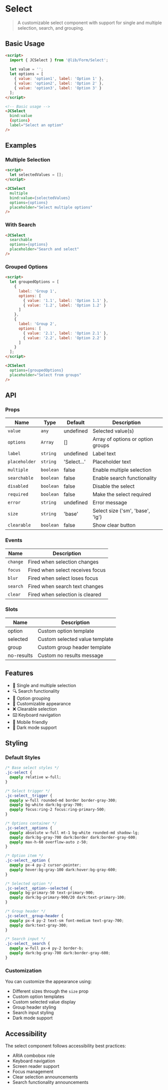 # Select

> A customizable select component with support for single and multiple selection, search, and grouping.

## Basic Usage

```html
<script>
  import { JCSelect } from '@lib/Form/Select';
  
  let value = '';
  let options = [
    { value: 'option1', label: 'Option 1' },
    { value: 'option2', label: 'Option 2' },
    { value: 'option3', label: 'Option 3' }
  ];
</script>

<!-- Basic usage -->
<JCSelect
  bind:value
  {options}
  label="Select an option"
/>
```

## Examples

### Multiple Selection

```html
<script>
  let selectedValues = [];
</script>

<JCSelect
  multiple
  bind:value={selectedValues}
  options={options}
  placeholder="Select multiple options"
/>
```

### With Search

```html
<JCSelect
  searchable
  options={options}
  placeholder="Search and select"
/>
```

### Grouped Options

```html
<script>
  let groupedOptions = [
    {
      label: 'Group 1',
      options: [
        { value: '1.1', label: 'Option 1.1' },
        { value: '1.2', label: 'Option 1.2' }
      ]
    },
    {
      label: 'Group 2',
      options: [
        { value: '2.1', label: 'Option 2.1' },
        { value: '2.2', label: 'Option 2.2' }
      ]
    }
  ];
</script>

<JCSelect
  options={groupedOptions}
  placeholder="Select from groups"
/>
```

## API

### Props

| Name | Type | Default | Description |
|------|------|---------|-------------|
| `value` | `any` | undefined | Selected value(s) |
| `options` | `Array` | [] | Array of options or option groups |
| `label` | `string` | undefined | Label text |
| `placeholder` | `string` | 'Select...' | Placeholder text |
| `multiple` | `boolean` | false | Enable multiple selection |
| `searchable` | `boolean` | false | Enable search functionality |
| `disabled` | `boolean` | false | Disable the select |
| `required` | `boolean` | false | Make the select required |
| `error` | `string` | undefined | Error message |
| `size` | `string` | 'base' | Select size ('sm', 'base', 'lg') |
| `clearable` | `boolean` | false | Show clear button |

### Events

| Name | Description |
|------|-------------|
| `change` | Fired when selection changes |
| `focus` | Fired when select receives focus |
| `blur` | Fired when select loses focus |
| `search` | Fired when search text changes |
| `clear` | Fired when selection is cleared |

### Slots

| Name | Description |
|------|-------------|
| option | Custom option template |
| selected | Custom selected value template |
| group | Custom group header template |
| no-results | Custom no results message |

## Features

- 📝 Single and multiple selection
- 🔍 Search functionality
- 👥 Option grouping
- 🎨 Customizable appearance
- ❌ Clearable selection
- ⌨️ Keyboard navigation
- 📱 Mobile friendly
- 🌙 Dark mode support

## Styling

### Default Styles

```css
/* Base select styles */
.jc-select {
  @apply relative w-full;
}

/* Select trigger */
.jc-select__trigger {
  @apply w-full rounded-md border border-gray-300;
  @apply bg-white dark:bg-gray-700;
  @apply focus:ring-2 focus:ring-primary-500;
}

/* Options container */
.jc-select__options {
  @apply absolute w-full mt-1 bg-white rounded-md shadow-lg;
  @apply dark:bg-gray-700 dark:border dark:border-gray-600;
  @apply max-h-60 overflow-auto z-50;
}

/* Option item */
.jc-select__option {
  @apply px-4 py-2 cursor-pointer;
  @apply hover:bg-gray-100 dark:hover:bg-gray-600;
}

/* Selected option */
.jc-select__option--selected {
  @apply bg-primary-50 text-primary-900;
  @apply dark:bg-primary-900/20 dark:text-primary-100;
}

/* Group header */
.jc-select__group-header {
  @apply px-4 py-2 text-sm font-medium text-gray-700;
  @apply dark:text-gray-300;
}

/* Search input */
.jc-select__search {
  @apply w-full px-4 py-2 border-b;
  @apply dark:bg-gray-700 dark:border-gray-600;
}
```

### Customization

You can customize the appearance using:
- Different sizes through the `size` prop
- Custom option templates
- Custom selected value display
- Group header styling
- Search input styling
- Dark mode support

## Accessibility

The select component follows accessibility best practices:

- ARIA combobox role
- Keyboard navigation
- Screen reader support
- Focus management
- Clear selection announcements
- Search functionality announcements 